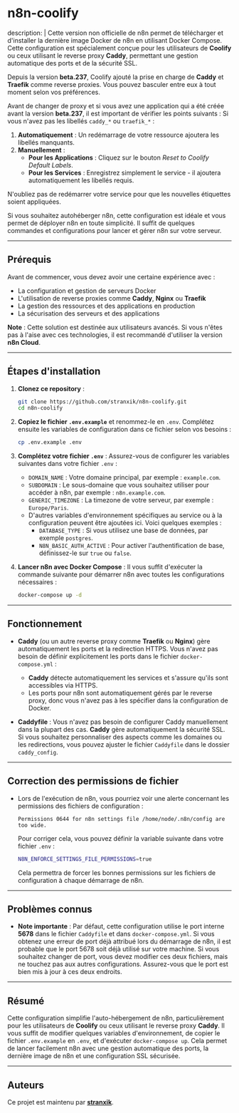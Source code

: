 # n8n-coolify

description: |
  Cette version non officielle de n8n permet de télécharger et d'installer la dernière image Docker de n8n en utilisant Docker Compose. Cette configuration est spécialement conçue pour les utilisateurs de **Coolify** ou ceux utilisant le reverse proxy  **Caddy**, permettant une gestion automatique des ports et de la sécurité SSL.

  Depuis la version **beta.237**, Coolify ajouté la prise en charge de **Caddy** et **Traefik** comme reverse proxies. Vous pouvez basculer entre eux à tout moment selon vos préférences.

  Avant de changer de proxy et si vous avez une application qui a été créée avant la version **beta.237**, il est important de vérifier les points suivants :
  Si vous n'avez pas les libellés `caddy_*` ou `traefik_*` :
  1. **Automatiquement** : Un redémarrage de votre ressource ajoutera les libellés manquants.
  2. **Manuellement** :
     - **Pour les Applications** : Cliquez sur le bouton *Reset to Coolify Default Labels*.
     - **Pour les Services** : Enregistrez simplement le service - il ajoutera automatiquement les libellés requis.

  N'oubliez pas de redémarrer votre service pour que les nouvelles étiquettes soient appliquées.

  Si vous souhaitez autohéberger n8n, cette configuration est idéale et vous permet de déployer n8n en toute simplicité. Il suffit de quelques commandes et configurations pour lancer et gérer n8n sur votre serveur.

---

## Prérequis

  Avant de commencer, vous devez avoir une certaine expérience avec :
  - La configuration et gestion de serveurs Docker
  - L'utilisation de reverse proxies comme **Caddy**, **Nginx** ou **Traefik**
  - La gestion des ressources et des applications en production
  - La sécurisation des serveurs et des applications

  **Note** : Cette solution est destinée aux utilisateurs avancés. Si vous n'êtes pas à l'aise avec ces technologies, il est recommandé d'utiliser la version **n8n Cloud**.

---

## Étapes d'installation

1. **Clonez ce repository** :
    ```bash
    git clone https://github.com/stranxik/n8n-coolify.git
    cd n8n-coolify
    ```

2. **Copiez le fichier `.env.example`** et renommez-le en `.env`. Complétez ensuite les variables de configuration dans ce fichier selon vos besoins :
    ```bash
    cp .env.example .env
    ```

3. **Complétez votre fichier `.env`** : Assurez-vous de configurer les variables suivantes dans votre fichier `.env` :
    - `DOMAIN_NAME` : Votre domaine principal, par exemple : `example.com`.
    - `SUBDOMAIN` : Le sous-domaine que vous souhaitez utiliser pour accéder à n8n, par exemple : `n8n.example.com`.
    - `GENERIC_TIMEZONE` : La timezone de votre serveur, par exemple : `Europe/Paris`.
    - D'autres variables d'environnement spécifiques au service ou à la configuration peuvent être ajoutées ici. Voici quelques exemples :
      - `DATABASE_TYPE` : Si vous utilisez une base de données, par exemple `postgres`.
      - `N8N_BASIC_AUTH_ACTIVE` : Pour activer l'authentification de base, définissez-le sur `true` ou `false`.

4. **Lancer n8n avec Docker Compose** :
    Il vous suffit d'exécuter la commande suivante pour démarrer n8n avec toutes les configurations nécessaires :
    ```bash
    docker-compose up -d
    ```

---

## Fonctionnement

- **Caddy** (ou un autre reverse proxy comme **Traefik** ou **Nginx**) gère automatiquement les ports et la redirection HTTPS. Vous n'avez pas besoin de définir explicitement les ports dans le fichier `docker-compose.yml` :
    - **Caddy** détecte automatiquement les services et s'assure qu'ils sont accessibles via HTTPS.
    - Les ports pour n8n sont automatiquement gérés par le reverse proxy, donc vous n'avez pas à les spécifier dans la configuration de Docker.

- **Caddyfile** : Vous n'avez pas besoin de configurer Caddy manuellement dans la plupart des cas. **Caddy** gère automatiquement la sécurité SSL. Si vous souhaitez personnaliser des aspects comme les domaines ou les redirections, vous pouvez ajuster le fichier `Caddyfile` dans le dossier `caddy_config`.

---

## Correction des permissions de fichier

- Lors de l'exécution de n8n, vous pourriez voir une alerte concernant les permissions des fichiers de configuration :
    ```
    Permissions 0644 for n8n settings file /home/node/.n8n/config are too wide.
    ```

    Pour corriger cela, vous pouvez définir la variable suivante dans votre fichier `.env` :
    ```bash
    N8N_ENFORCE_SETTINGS_FILE_PERMISSIONS=true
    ```

    Cela permettra de forcer les bonnes permissions sur les fichiers de configuration à chaque démarrage de n8n.

---

## Problèmes connus

- **Note importante** : Par défaut, cette configuration utilise le port interne **5678** dans le fichier `Caddyfile` et dans `docker-compose.yml`. Si vous obtenez une erreur de port déjà attribué lors du démarrage de n8n, il est probable que le port 5678 soit déjà utilisé sur votre machine. Si vous souhaitez changer de port, vous devez modifier ces deux fichiers, mais ne touchez pas aux autres configurations. Assurez-vous que le port est bien mis à jour à ces deux endroits.

---

## Résumé

Cette configuration simplifie l'auto-hébergement de n8n, particulièrement pour les utilisateurs de **Coolify** ou ceux utilisant le reverse proxy  **Caddy**. Il vous suffit de modifier quelques variables d'environnement, de copier le fichier `.env.example` en `.env`, et d'exécuter `docker-compose up`. Cela permet de lancer facilement n8n avec une gestion automatique des ports, la dernière image de n8n et une configuration SSL sécurisée.

---

## Auteurs

Ce projet est maintenu par **[stranxik](https://github.com/stranxik)**.
